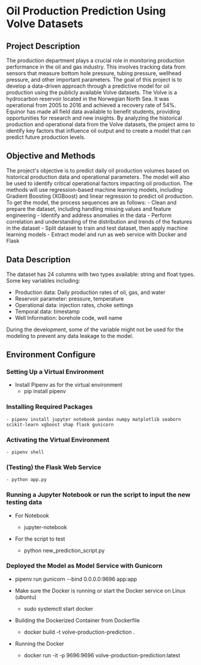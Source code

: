 # Oil Production Prediction Using Volve Datasets

## Project Description
The production department plays a crucial role in monitoring production performance in the oil and gas industry. This involves tracking data from sensors that measure bottom hole pressure, tubing pressure, wellhead pressure, and other important parameters.
The goal of this project is to develop a data-driven approach through a predictive model for oil production using the publicly available Volve datasets. The Volve is a hydrocarbon reservoir located in the Norwegian North Sea. It was operational from 2005 to 2016 and achieved a recovery rate of 54%. Equinor has made all field data available to benefit students, providing opportunities for research and new insights.
By analyzing the historical production and operational data from the Volve datasets, the project aims to identify key factors that influence oil output and to create a model that can predict future production levels.

## Objective and Methods
The project's objective is to predict daily oil production volumes based on historical production data and operational parameters. The model will also be used to identify critical operational factors impacting oil production.
The methods will use regression-based machine learning models, including Gradient Boosting (XGBoost) and linear regression to predict oil production. To get the model, the process sequences are as follows:
    - Clean and prepare the dataset, including handling missing values and feature engineering
    - Identify and address anomalies in the data
    - Perform correlation and understanding of the distribution and trends of the features in the dataset
    - Split dataset to train and test dataset, then apply machine learning models
    - Extract model and run as web service with Docker and Flask

## Data Description
The dataset has 24 columns with two types available: string and float types. Some key variables including:

- Production data: Daily production rates of oil, gas, and water
- Reservoir parameter: pressure, temperature
- Operational data: injection rates, choke settings
- Temporal data: timestamp
- Well Information: borehole code, well name

During the development, some of the variable might not be used for the modeling to prevent any data leakage to the model.

## Environment Configure
### Setting Up a Virtual Environment
- Install Pipenv as for the virtual environment
    - pip install pipenv 

### Installing Required Packages
    - pipenv install jupyter notebook pandas numpy matplotlib seaborn scikit-learn xgboost shap flask gunicorn

### Activating the Virtual Environment
    - pipenv shell 

### (Testing) the Flask Web Service
    - python app.py

### Running a Jupyter Notebook or run the script to input the new testing data
- For Notebook
    - jupyter-notebook

- For the script to test
    - python new_prediction_script.py 

### Deployed the Model as Model Service with Gunicorn
- pipenv run gunicorn --bind 0.0.0.0:9696 app:app

- Make sure the Docker is running or start the Docker service on Linux (ubuntu)
    - sudo systemctl start docker

- Building the Dockerized Container from Dockerfile
    - docker build -t volve-production-prediction . 

- Running the Docker
    - docker run -it -p 9696:9696 volve-production-prediction:latest